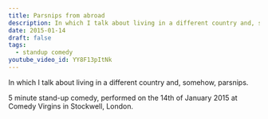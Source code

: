 ```yaml
---
title: Parsnips from abroad
description: In which I talk about living in a different country and, somehow, parsnips.
date: 2015-01-14
draft: false
tags:
  - standup comedy
youtube_video_id: YY8F13pItNk
---
```


In which I talk about living in a different country and, somehow, parsnips.

5 minute stand-up comedy, performed on the 14th of January 2015 at Comedy Virgins in Stockwell, London.

